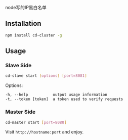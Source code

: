 node写的IP黑白名单




## Installation

```sh
npm install cd-cluster -g
```

## Usage

### Slave Side

```sh
cd-slave start [options] [port=8081]
```

Options:

    -h, --help           output usage information
    -t, --token [token]  a token used to verify requests

### Master Side

```sh
cd-master start [port=8080]
```

Visit `http://hostname:port` and enjoy.

[npm-url]: https://npmjs.org/package/cd-cluster
[npm-image]: https://badge.fury.io/js/cd-cluster.svg
